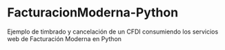 FacturacionModerna-Python
=========================

Ejemplo de timbrado y cancelación de un CFDI consumiendo los servicios web de Facturación Moderna en Python
